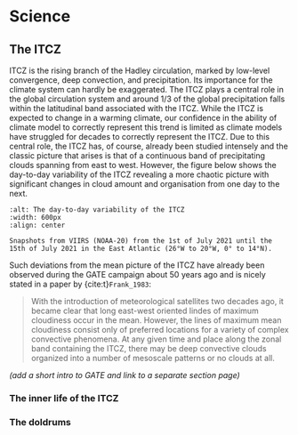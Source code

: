 # Science

## The ITCZ
ITCZ is the rising branch of the Hadley circulation, marked by low-level convergence, deep convection, and precipitation.
Its importance for the climate system can hardly be exaggerated.
The ITCZ plays a central role in the global circulation system and around 1/3 of the global precipitation falls within the latitudinal band associated with the ITCZ.
While the ITCZ is expected to change in a warming climate, our confidence in the ability of climate model to correctly represent this trend is limited as climate models have struggled for decades to correctly represent the ITCZ.
Due to this central role, the ITCZ has, of course, already been studied intensely and the classic picture that arises is that of a continuous band of precipitating clouds spanning from east to west. However, the figure below shows the day-to-day variability of the ITCZ revealing a more chaotic picture with significant changes in cloud amount and organisation from one day to the next.

```{figure} /figures/itcz_daily_variability.png
:alt: The day-to-day variability of the ITCZ
:width: 600px
:align: center

Snapshots from VIIRS (NOAA-20) from the 1st of July 2021 until the 15th of July 2021 in the East Atlantic (26°W to 20°W, 0° to 14°N).
```

Such deviations from the mean picture of the ITCZ have already been observed during the GATE campaign about 50 years ago and is nicely stated in a paper by {cite:t}`Frank_1983`:

> With the introduction of meteorological satellites two decades ago, it became clear that long east-west oriented lindes of maximum cloudiness occur in the mean. However, the lines of maximum mean cloudiness consist only of preferred locations for a variety of complex convective phenomena. At any given time and place along the zonal band containing the ITCZ, there may be deep convective clouds organized into a number of mesoscale patterns or no clouds at all.

*(add a short intro to GATE and link to a separate section page)*

### The inner life of the ITCZ

### The doldrums

